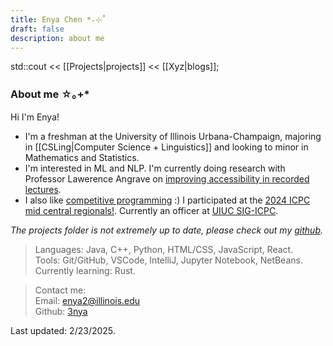 ```yaml
---
title: Enya Chen *₊⊹˚
draft: false
description: about me
---
```

std::cout << [[Projects|projects]] << [[Xyz|blogs]];
### About me ☆｡+*
Hi I'm Enya!

- I'm a freshman at the University of Illinois Urbana-Champaign, majoring in [[CSLing|Computer Science + Linguistics]] and looking to minor in Mathematics and Statistics.
- I'm interested in ML and NLP. I'm currently doing research with Professor Lawerence Angrave on [improving accessibility in recorded lectures](https://github.com/sbaek21/Accessibility-AI-and-Video). 
- I also like [competitive programming](https://github.com/3nya/competitive-programming) :) I participated at the [2024 ICPC mid central regionals!](https://siebelschool.illinois.edu/news/ICPC-world-finals-2024). Currently an officer at [UIUC SIG-ICPC](https://icpc.cs.illinois.edu/).

*The projects folder is not extremely up to date, please check out my [github](https://github.com/3nya).*   

> Languages: Java, C++, Python, HTML/CSS, JavaScript, React.   
> Tools: Git/GitHub, VSCode, IntelliJ, Jupyter Notebook, NetBeans.   
> Currently learning: Rust. 

<!-- ### My Projects *:⋆ₒ+ -->

<!-- ### How to navigate this site *:⋆ₒ+
On desktop, you can use the explorer on the left or bottom (depends on your window size). On mobile, the explorer will be on the bottom of every page. You can also view the contents [[All Content|here]]. -->

<!-- ### About this site o*.
This website is made with Quartz and Nodejs! It is deployed with GitHub Pages. I'm a big fan of Markdown note taking and Obsidian and this is really cool.  -->

> Contact me:  
> Email: enya2@illinois.edu   
> Github: [3nya](https://github.com/3nya)  

Last updated: 2/23/2025.
